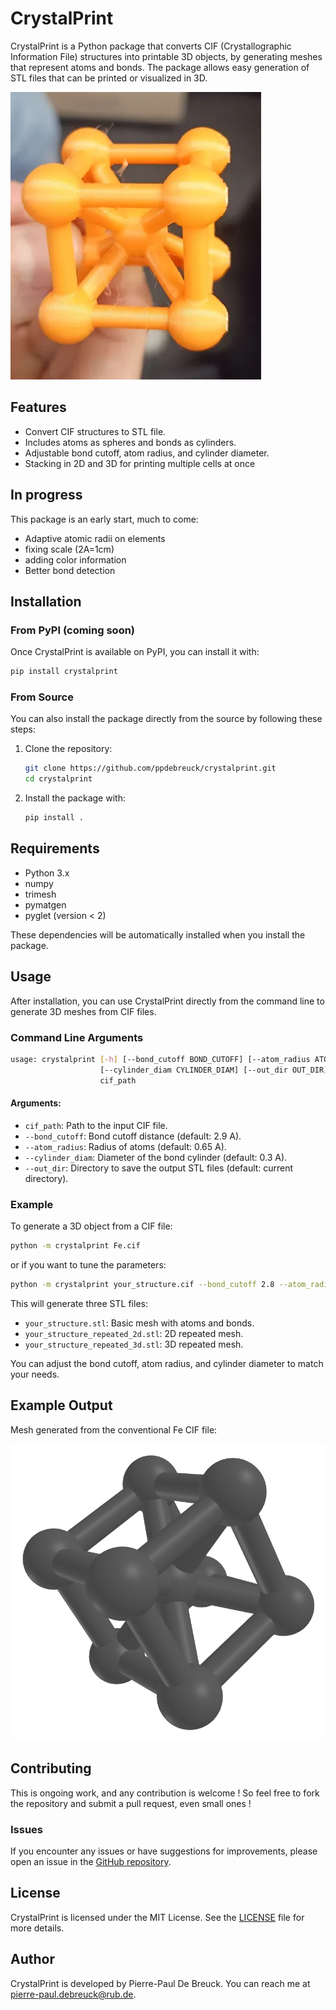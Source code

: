 # CrystalPrint

CrystalPrint is a Python package that converts CIF (Crystallographic Information File) structures into printable 3D objects, by generating meshes that represent atoms and bonds. The package allows easy generation of STL files that can be printed or visualized in 3D.

![Example 3D Object](imgs/Fe-printed.png)

## Features

- Convert CIF structures to STL file.
- Includes atoms as spheres and bonds as cylinders.
- Adjustable bond cutoff, atom radius, and cylinder diameter.
- Stacking in 2D and 3D for printing multiple cells at once

## In progress
This package is an early start, much to come:
- Adaptive atomic radii on elements
- fixing scale (2A=1cm)
- adding color information
- Better bond detection

## Installation

### From PyPI (coming soon)

Once CrystalPrint is available on PyPI, you can install it with:

```bash
pip install crystalprint
```

### From Source

You can also install the package directly from the source by following these steps:

1. Clone the repository:
   ```bash
   git clone https://github.com/ppdebreuck/crystalprint.git
   cd crystalprint
   ```

2. Install the package with:
   ```bash
   pip install .
   ```

## Requirements

- Python 3.x
- numpy
- trimesh
- pymatgen
- pyglet (version < 2)

These dependencies will be automatically installed when you install the package.

## Usage

After installation, you can use CrystalPrint directly from the command line to generate 3D meshes from CIF files.

### Command Line Arguments

```bash
usage: crystalprint [-h] [--bond_cutoff BOND_CUTOFF] [--atom_radius ATOM_RADIUS]
                    [--cylinder_diam CYLINDER_DIAM] [--out_dir OUT_DIR]
                    cif_path
```

#### Arguments:

- `cif_path`: Path to the input CIF file.  
- `--bond_cutoff`: Bond cutoff distance (default: 2.9 A).
- `--atom_radius`: Radius of atoms (default: 0.65 A).
- `--cylinder_diam`: Diameter of the bond cylinder (default: 0.3 A).
- `--out_dir`: Directory to save the output STL files (default: current directory).

### Example

To generate a 3D object from a CIF file:

```bash
python -m crystalprint Fe.cif
```
or if you want to tune the parameters:
```bash
python -m crystalprint your_structure.cif --bond_cutoff 2.8 --atom_radius 0.6 --cylinder_diam 0.4 --out_dir ./output
```

This will generate three STL files:
- `your_structure.stl`: Basic mesh with atoms and bonds.
- `your_structure_repeated_2d.stl`: 2D repeated mesh.
- `your_structure_repeated_3d.stl`: 3D repeated mesh.

You can adjust the bond cutoff, atom radius, and cylinder diameter to match your needs.

## Example Output

Mesh generated from the conventional Fe CIF file:

![Example 3D Object](imgs/Fe.png)

## Contributing
This is ongoing work, and any contribution is welcome ! So feel free to fork the repository and submit a pull request, even small ones !

### Issues

If you encounter any issues or have suggestions for improvements, please open an issue in the [GitHub repository](https://github.com/ppdebreuck/crystalprint/issues).

## License

CrystalPrint is licensed under the MIT License. See the [LICENSE](LICENSE) file for more details.

## Author

CrystalPrint is developed by Pierre-Paul De Breuck. You can reach me at [pierre-paul.debreuck@rub.de](mailto:pierre-paul.debreuck@rub.de).

```